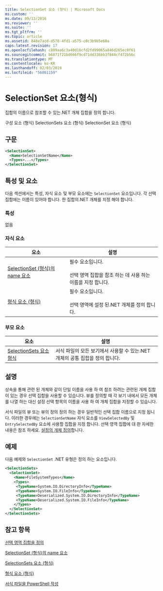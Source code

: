 ```yaml
---
title: SelectionSet 요소 (형식) | Microsoft Docs
ms.custom: ''
ms.date: 09/13/2016
ms.reviewer: ''
ms.suite: ''
ms.tgt_pltfrm: ''
ms.topic: article
ms.assetid: 848e7acd-d578-4fd1-a575-c0c3b9b5e68a
caps.latest.revision: 17
ms.openlocfilehash: c809aa6c3a40d16cfd2fd99065a846d265ec0f61
ms.sourcegitcommit: b6871f21bd666f9cd71dd336bb3f844cf472b56c
ms.translationtype: MT
ms.contentlocale: ko-KR
ms.lasthandoff: 02/03/2019
ms.locfileid: "56861159"
---
```

# <a name="selectionset-element-format"></a>SelectionSet 요소(형식)

집합의 이름으로 참조할 수 있는.NET 개체 집합을 정의 합니다.

구성 요소 (형식) SelectionSets 요소 (형식) SelectionSet 요소 (형식)

## <a name="syntax"></a>구문

```xml
<SelectionSet>
  <Name>SelectionSetName</Name>
  <Types>...</Types>
</SelectionSet>
```

## <a name="attributes-and-elements"></a>특성 및 요소

다음 섹션에서는 특성, 자식 요소 및 부모 요소에는 `SelectionSet` 요소입니다. 각 선택 집합에는 이름이 있어야 합니다. 한 집합의.NET 개체를 지정 해야 합니다.

### <a name="attributes"></a>특성

없음

### <a name="child-elements"></a>자식 요소

|요소|설명|
|-------------|-----------------|
|[SelectionSet (형식)의 name 요소](./name-element-for-selectionset-format.md)|필수 요소입니다.<br /><br /> 선택 영역 집합을 참조 하는 데 사용 하는 이름을 지정 합니다.|
|[형식 요소 (형식)](./types-element-for-selectionset-format.md)|필수 요소입니다.<br /><br /> 선택 영역에 설정 된.NET 개체를 정의 합니다.|

### <a name="parent-elements"></a>부모 요소

|요소|설명|
|-------------|-----------------|
|[SelectionSets 요소 형식](./selectionsets-element-format.md)|서식 파일의 모든 보기에서 사용할 수 있는.NET 개체의 공통 집합을 정의 합니다.|

## <a name="remarks"></a>설명

상속을 통해 관련 된 개체와 같이 단일 이름을 사용 하 여 참조 하려는 관련된 개체 집합이 있는 경우 선택 집합을 사용할 수 있습니다. 뷰를 정의할 때 각 보기 내에서 모든 개체를 나열 하는 대신 설정 선택 항목의 이름을 사용 하 여 개체 집합을 지정할 수 있습니다.

서식 파일의 뷰 또는 뷰의 정의 정의 하는 경우 일반적인 선택 집합 이름으로 지정 됩니다. 이러한 경우에는 `SelectionSetName` 자식 요소를 `ViewSelectedBy` 및 `EntrySelectedBy` 요소에 사용할 집합을 지정 합니다. 선택 영역 집합에 대 한 자세한 내용은 참조 하세요. [설정의 개체 정의](./defining-selection-sets.md)합니다.

## <a name="example"></a>예제

다음 예제와 `SelectionSet` .NET 유형은 정의 하는 요소입니다.

```xml
<SelectionSets>
  <SelectionSet>
    <Name>FileSystemTypes</Name>
    <Types>
     <TypeName>System.IO.DirectoryInfo</TypeName>
     <TypeName>System.IO.FileInfo</TypeName>
     <TypeName>Deserialized.System.IO.DirectoryInfo</TypeName>
     <TypeName>Deserialized.System.IO.FileInfo</TypeName>
    </Types>
  </SelectionSet>
</SelectionSets>
```

## <a name="see-also"></a>참고 항목

[선택 영역 집합을 정의](./defining-selection-sets.md)

[SelectionSet (형식)의 name 요소](./name-element-for-selectionset-format.md)

[SelectionSets 요소 (형식)](./selectionsets-element-format.md)

[형식 요소 (형식)](./types-element-for-selectionset-format.md)

[서식 파일을 PowerShell 작성](./writing-a-powershell-formatting-file.md)
